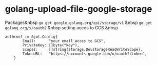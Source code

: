 # golang-upload-file-google-storage
Packages&nbsp
`
 go get google.golang.org/api/storage/v1
 `
 &nbsp
 `
 go get golang.org/x/oauth2
 `
 &nbsp
 setting acces to GCS
 &nbsp
```
authconf := &jwt.Config{
		Email:      "your email acces to GCS",
		PrivateKey: []byte("key"),
		Scopes:     []string{storage.DevstorageReadWriteScope},
		TokenURL:   "https://accounts.google.com/o/oauth2/token",
	}
```
